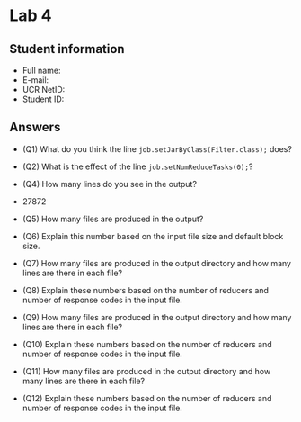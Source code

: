 # Lab 4

## Student information

* Full name:
* E-mail:
* UCR NetID:
* Student ID:

## Answers

* (Q1) What do you think the line `job.setJarByClass(Filter.class);` does?

* (Q2) What is the effect of the line `job.setNumReduceTasks(0);`?

* (Q4) How many lines do you see in the output?
* 27872

* (Q5) How many files are produced in the output?

* (Q6) Explain this number based on the input file size and default block size.

* (Q7) How many files are produced in the output directory and how many lines are there in each file?

* (Q8) Explain these numbers based on the number of reducers and number of response codes in the input file.

* (Q9) How many files are produced in the output directory and how many lines are there in each file?

* (Q10) Explain these numbers based on the number of reducers and number of response codes in the input file.

* (Q11) How many files are produced in the output directory and how many lines are there in each file?

* (Q12) Explain these numbers based on the number of reducers and number of response codes in the input file.

